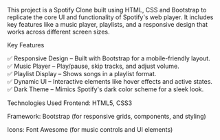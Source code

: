 This project is a Spotify Clone built using HTML, CSS and Bootstrap to replicate the core UI and functionality of Spotify's web player. It includes key features like a music player, playlists, and a responsive design that works across different screen sizes.

Key Features<br>

✅ Responsive Design – Built with Bootstrap for a mobile-friendly layout.<br>
✅ Music Player – Play/pause, skip tracks, and adjust volume.<br>
✅ Playlist Display – Shows songs in a playlist format.<br>
✅ Dynamic UI – Interactive elements like hover effects and active states.<br>
✅ Dark Theme – Mimics Spotify's dark color scheme for a sleek look.<br>

Technologies Used
Frontend: HTML5, CSS3<br>

Framework: Bootstrap (for responsive grids, components, and styling)<br>

Icons: Font Awesome (for music controls and UI elements)<br>
